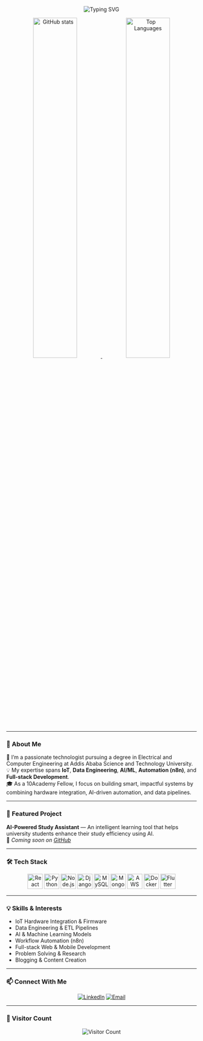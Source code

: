 <p align="center">
  <img src="https://readme-typing-svg.demolab.com?font=Fira+Code&weight=700&size=28&pause=1000&color=20C20E&center=true&vCenter=true&width=700&lines=Hi,+I'm+Dagmawi+Ayenew;Passionate+IoT+%7C+AI+%7C+Data+Engineer+%7C+Full-Stack+Dev" alt="Typing SVG" />
</p>

<p align="center">
  <a href="https://github.com/Dagiayy">
    <img alt="GitHub stats" src="https://github-readme-stats.vercel.app/api?username=Dagiayy&show_icons=true&count_private=true&theme=gotham" width="48%" />
  </a>
  <a href="https://github.com/Dagiayy">
    <img alt="Top Languages" src="https://github-readme-stats.vercel.app/api/top-langs/?username=Dagiayy&layout=compact&theme=gotham" width="48%" />
  </a>
</p>

---

### 👋 About Me

🚀 I’m a passionate technologist pursuing a degree in Electrical and Computer Engineering at Addis Ababa Science and Technology University.  
💡 My expertise spans **IoT**, **Data Engineering**, **AI/ML**, **Automation (n8n)**, and **Full-stack Development**.  
🎓 As a 10Academy Fellow, I focus on building smart, impactful systems by combining hardware integration, AI-driven automation, and data pipelines.

---

### 💼 Featured Project

**AI-Powered Study Assistant** — An intelligent learning tool that helps university students enhance their study efficiency using AI.  
🔗 *Coming soon on [GitHub](https://github.com/Dagiayy)*

---

### 🛠️ Tech Stack

<p align="center">
  <img src="https://techstack-generator.vercel.app/react-icon.svg" width="40" height="40" alt="React" />
  <img src="https://techstack-generator.vercel.app/python-icon.svg" width="40" height="40" alt="Python" />
  <img src="https://techstack-generator.vercel.app/nodejs-icon.svg" width="40" height="40" alt="Node.js" />
  <img src="https://techstack-generator.vercel.app/django-icon.svg" width="40" height="40" alt="Django" />
  <img src="https://techstack-generator.vercel.app/mysql-icon.svg" width="40" height="40" alt="MySQL" />
  <img src="https://techstack-generator.vercel.app/mongodb-icon.svg" width="40" height="40" alt="MongoDB" />
  <img src="https://techstack-generator.vercel.app/aws-icon.svg" width="40" height="40" alt="AWS" />
  <img src="https://techstack-generator.vercel.app/docker-icon.svg" width="40" height="40" alt="Docker" />
  <img src="https://techstack-generator.vercel.app/flutter-icon.svg" width="40" height="40" alt="Flutter" />
</p>

---

### 💡 Skills & Interests

- IoT Hardware Integration & Firmware  
- Data Engineering & ETL Pipelines  
- AI & Machine Learning Models  
- Workflow Automation (n8n)  
- Full-stack Web & Mobile Development  
- Problem Solving & Research  
- Blogging & Content Creation  

---

### 📫 Connect With Me

<p align="center">
  <a href="https://www.linkedin.com/in/dagmawi-ayenew-69409a361" target="_blank"><img src="https://img.shields.io/badge/LinkedIn-0A66C2?style=for-the-badge&logo=linkedin&logoColor=white" alt="LinkedIn" /></a>
  <a href="mailto:ayenewdagmawi@gmail.com" target="_blank"><img src="https://img.shields.io/badge/Email-D14836?style=for-the-badge&logo=gmail&logoColor=white" alt="Email" /></a>
</p>

---

### 👀 Visitor Count

<p align="center">
  <img src="https://profile-counter.glitch.me/Dagiayy/count.svg" alt="Visitor Count" />
</p>
